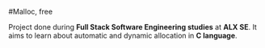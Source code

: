 #Malloc, free

Project done during **Full Stack Software Engineering studies** at **ALX SE**. It aims to learn about automatic and dynamic allocation in **C language**.
